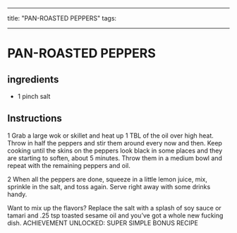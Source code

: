 
---
title: "PAN-ROASTED PEPPERS"
tags:

---

# PAN-ROASTED PEPPERS

## ingredients

* 1 pinch salt



## Instructions
1 Grab a large wok or skillet and heat up 1 TBL of the oil over high heat. Throw in half the peppers and stir them around every now and then. Keep cooking until the skins on the peppers look black in some places and they are starting to soften, about 5 minutes. Throw them in a medium bowl and repeat with the remaining peppers and oil.

2 When all the peppers are done, squeeze in a little lemon juice, mix, sprinkle in the salt, and toss again. Serve right away with some drinks handy.

Want to mix up the flavors? Replace the salt with a splash of soy sauce or tamari and .25 tsp toasted sesame oil and you’ve got a whole new fucking dish. ACHIEVEMENT UNLOCKED: SUPER SIMPLE BONUS RECIPE






